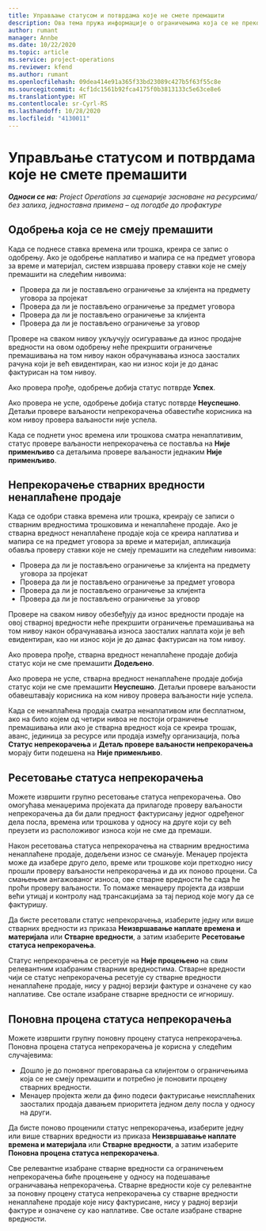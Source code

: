 ```yaml
---
title: Управљање статусом и потврдама које не смете премашити
description: Ова тема пружа информације о ограничењима која се не прекорачују у услузи Project Operations.
author: rumant
manager: Annbe
ms.date: 10/22/2020
ms.topic: article
ms.service: project-operations
ms.reviewer: kfend
ms.author: rumant
ms.openlocfilehash: 09dea414e91a365f33bd23089c427b5f63f55c8e
ms.sourcegitcommit: 4cf1dc1561b92fca4175f0b3813133c5e63ce8e6
ms.translationtype: HT
ms.contentlocale: sr-Cyrl-RS
ms.lasthandoff: 10/28/2020
ms.locfileid: "4130011"
---
```

# <a name="manage-not-to-exceed-status-and-validations"></a>Управљање статусом и потврдама које не смете премашити 

_**Односи се на:** Project Operations за сценарије засноване на ресурсима/без залиха, једноставна примена – од погодбе до профактуре_

## <a name="not-to-exceed-on-approvals"></a>Одобрења која се не смеју премашити

Када се поднесе ставка времена или трошка, креира се запис о одобрењу. Ако је одобрење наплативо и мапира се на предмет уговора за време и материјал, систем извршава проверу ставки које не смеју премашити на следећим нивоима:

  - Провера да ли је постављено ограничење за клијента на предмету уговора за пројекат
  - Провера да ли је постављено ограничење за предмет уговора
  - Провера да ли је постављено ограничење за клијента
  - Провера да ли је постављено ограничење за уговор

Провере на сваком нивоу укључују осигуравање да износ продајне вредности на овом одобрењу неће прекршити ограничење премашивања на том нивоу након обрачунавања износа заосталих рачуна који је већ евидентиран, као ни износ који је до данас фактурисан на том нивоу.

Ако провера прође, одобрење добија статус потврде **Успех**.

Ако провера не успе, одобрење добија статус потврде **Неуспешно**. Детаљи провере ваљаности непрекорачења обавестиће корисника на ком нивоу провера ваљаности није успела.

Када се поднети унос времена или трошкова сматра ненаплативим, статус провере ваљаности непрекорачења се поставља на **Није применљиво** са детаљима провере ваљаности једнаким **Није применљиво**.

## <a name="not-to-exceed-on-unbilled-sales-actuals"></a>Непрекорачење стварних вредности ненаплаћене продаје

Када се одобри ставка времена или трошка, креирају се записи о стварним вредностима трошковима и ненаплаћене продаје. Ако је стварна вредност ненаплаћене продаје која се креира наплатива и мапира се на предмет уговора за време и материјал, апликација обавља проверу ставки које не смеју премашити на следећим нивоима:

  - Провера да ли је постављено ограничење за клијента на предмету уговора за пројекат
  - Провера да ли је постављено ограничење за предмет уговора
  - Провера да ли је постављено ограничење за клијента
  - Провера да ли је постављено ограничење за уговор

Провере на сваком нивоу обезбеђују да износ вредности продаје на овој стварној вредности неће прекршити ограничење премашивања на том нивоу након обрачунавања износа заосталих наплата који је већ евидентиран, као ни износ који је до данас фактурисан на том нивоу.

Ако провера прође, стварна вредност ненаплаћене продаје добија статус који не сме премашити **Додељено**.

Ако провера не успе, стварна вредност ненаплаћене продаје добија статус који не сме премашити **Неуспешно**. Детаљи провере ваљаности обавештавају корисника на ком нивоу провера ваљаности није успела.

Када се ненаплаћена продаја сматра ненаплативом или бесплатном, ако на било којем од четири нивоа не постоји ограничење премашивања или ако је стварна вредност која се креира трошак, аванс, јединица за ресурсе или продаја између организација, поља **Статус непрекорачења** и **Детаљ провере ваљаности непрекорачења** морају бити подешена на **Није применљиво**.

## <a name="reset-the-not-to-exceed-status"></a>Ресетовање статуса непрекорачења

Можете извршити групно ресетовање статуса непрекорачења. Ово омогућава менаџерима пројеката да прилагоде проверу ваљаности непрекорачења да би дали предност фактурисању једног одређеног дела посла, времена или трошкова у односу на друге који су већ преузети из расположивог износа који не сме да премаши.

Након ресетовања статуса непрекорачења на стварним вредностима ненаплаћене продаје, додељени износ се смањује. Менаџер пројекта може да изабере друго дело, време или трошкове који претходно нису прошли проверу ваљаности непрекорачења и да их поново процени. Са смањењем ангажованог износа, ове стварне вредности ће сада ће проћи проверу ваљаности. То помаже менаџеру пројекта да изврши већи утицај и контролу над трансакцијама за тај период које могу да се фактуришу.

Да бисте ресетовали статус непрекорачења, изаберите једну или више стварних вредности из приказа **Неизвршавање наплате времена и материјала** или **Стварне вредности**, а затим изаберите **Ресетовање статуса непрекорачења**.

Статус непрекорачења се ресетује на **Није процењено** на свим релевантним изабраним стварним вредностима. Стварне вредности чији се статус непрекорачења ресетује су стварне вредности ненаплаћене продаје, нису у радној верзији фактуре и означене су као наплативе. Све остале изабране стварне вредности се игноришу.

## <a name="reevaluate-not-to-exceed-status"></a>Поновна процена статуса непрекорачења

Можете извршити групну поновну процену статуса непрекорачења. Поновна процена статуса непрекорачења је корисна у следећим случајевима:

  - Дошло је до поновног преговарања са клијентом о ограничењима која се не смеју премашити и потребно је поновити процену стварних вредности.
  - Менаџер пројекта жели да фино подеси фактурисање неисплаћених заосталих продаја давањем приоритета једном делу посла у односу на други.

Да бисте поново проценили статус непрекорачења, изаберите једну или више стварних вредности из приказа **Неизвршавање наплате времена и материјала** или **Стварне вредности**, а затим изаберите **Поновна процена статуса непрекорачења**.

Све релевантне изабране стварне вредности са ограничењем непрекорачења биће процењене у односу на подешавање ограничавања непрекорачења. Стварне вредности које су релевантне за поновну процену статуса непрекорачења су стварне вредности ненаплаћене продаје које нису фактурисане, нису у радној верзији фактуре и означене су као наплативе. Све остале изабране стварне вредности.
